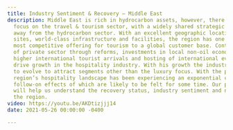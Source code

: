 ```yaml
---
title: Industry Sentiment & Recovery – Middle East
description: Middle East is rich in hydrocarbon assets, however, there has been a
  focus on the travel & tourism sector, with a widely shared strategic goal of diversifying
  away from the hydrocarbon sector. With an excellent geographic location, cultural
  sites, world-class infrastructure and facilities, the region has one of the world’s
  most competitive offering for tourism to a global customer base. Continued expansion
  of private sector through reforms, investments in local non-oil economy, attracting
  higher international tourist arrivals and hosting of international events will further
  drive growth in the hospitality industry. With his growth the industry continues
  to evolve to attract segments other than the luxury focus. With the pandemic, the
  region’s hospitality landscape has been experiencing an exponential change, the
  follow-on effects of which are likely to be felt for some time. Our panelists today
  will help us understand the recovery status, industry sentiment and new trends in
  the region.
video: https://youtu.be/AKDtizjjj14
date: 2021-05-26 00:00:00 -0400

---
```

